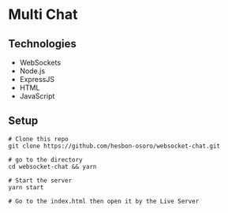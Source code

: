 # Multi Chat

## Technologies

- WebSockets
- Node.js
- ExpressJS
- HTML
- JavaScript

## Setup

```code
# Clone this repo
git clone https://github.com/hesbon-osoro/websocket-chat.git

# go to the directory
cd websocket-chat && yarn

# Start the server
yarn start

# Go to the index.html then open it by the Live Server
```
